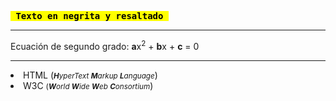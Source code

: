 <!DOCTYPE html>
<html lang="es-ES">
	<head>
		<meta charset="UTF-8">
	<meta chatset=utf-8">
	<title>Ejercicio de formatos de texto</title>
	</head>
	<body>
	<pre><mark><b> Texto en negrita y resaltado </b></mark></pre>
	<hr>
	<p>Ecuación de segundo grado: <b>a</b>x<sup>2</sup> + <b>b</b>x + <b>c</b> = 0</p>
	<hr>
	<p><li> HTML (<small><i><b>H</b>yperText <b>M</b>arkup <b>L</b>anguage</i></small>)<br></li>
	   <li>W3C <small>(<i><b>W</b>orld <b>W</b>ide <b>W</b>eb <b>C</b>onsortium</i></small>)</p></li>
	</body>
</html>
